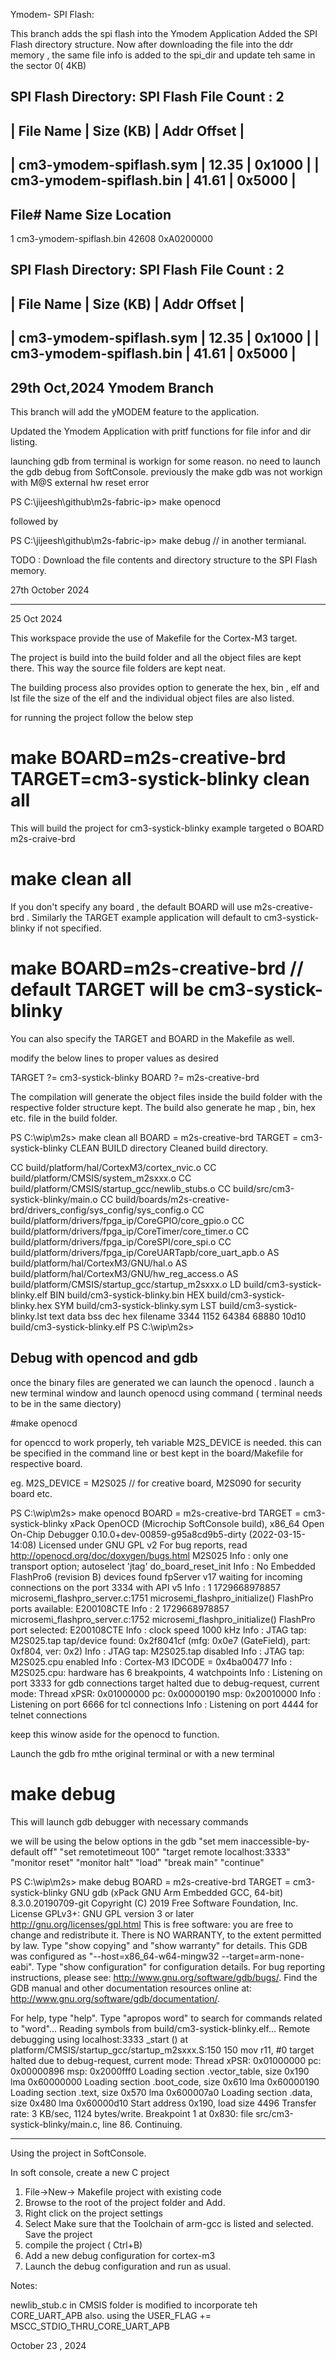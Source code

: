 
Ymodem- SPI Flash:


This branch adds the spi flash into the Ymodem Application
Added the SPI Flash directory structure.
Now after downloading the file into the ddr memory , the same file info is added to the spi_dir and update teh same in the sector 0( 4KB)

SPI Flash Directory:
SPI Flash File Count : 2
--------------------------------------------------------------------------
| File Name                      | Size (KB)  | Addr Offset    |
--------------------------------------------------------------------------
| cm3-ymodem-spiflash.sym        |      12.35 | 0x1000         |
| cm3-ymodem-spiflash.bin        |      41.61 | 0x5000         |
--------------------------------------------------------------------------

File#      Name                           Size       Location
---------------------------------------------------------------
1          cm3-ymodem-spiflash.bin        42608      0xA0200000

SPI Flash Directory:
SPI Flash File Count : 2
--------------------------------------------------------------------------
| File Name                      | Size (KB)  | Addr Offset    |
--------------------------------------------------------------------------
| cm3-ymodem-spiflash.sym        |      12.35 | 0x1000         |
| cm3-ymodem-spiflash.bin        |      41.61 | 0x5000         |
--------------------------------------------------------------------------

29th Oct,2024
Ymodem Branch
--------------

This branch will add the yMODEM feature to the application.

Updated the Ymodem Application with pritf functions for file infor and dir listing.

launching gdb from terminal is workign for some reason.  no need to launch the gdb debug from SoftConsole. previously the make gdb was not workign with M@S external hw reset error

PS C:\jijeesh\github\m2s-fabric-ip> make openocd

followed by 

PS C:\jijeesh\github\m2s-fabric-ip> make debug // in another termianal.

TODO : Download the file contents and directory structure to the SPI Flash memory.


27th October 2024

------------------------------------------------------------------------------------------


25 Oct 2024


This  workspace provide the use of Makefile for the Cortex-M3 target.

The project is build into the build folder and all the object files are kept there.
This way the source file folders are kept neat.

The building process also provides option to generate the hex, bin , elf and lst file
the size of the elf and the individual object files are also listed.

for running the project follow the below step

# make  BOARD=m2s-creative-brd TARGET=cm3-systick-blinky clean all

This will  build the project  for cm3-systick-blinky example targeted o BOARD m2s-craive-brd 

# make  clean all 
If you don't specify any board , the default BOARD will  use m2s-creative-brd .
Similarly the TARGET example application will default to  cm3-systick-blinky if not specified.

# make BOARD=m2s-creative-brd   // default TARGET will be  cm3-systick-blinky

You can also specify the TARGET and BOARD in the Makefile as well.

modify the below lines to  proper values as desired

TARGET   ?= cm3-systick-blinky
BOARD    ?= m2s-creative-brd

The compilation will generate the object files inside the build folder with the respective folder structure kept.
The build also generate he map , bin, hex etc. file in the build folder.

PS C:\wip\m2s> make clean all
BOARD  = m2s-creative-brd
TARGET = cm3-systick-blinky
 CLEAN   BUILD directory
 Cleaned build directory.

 CC      build/platform/hal/CortexM3/cortex_nvic.o
 CC      build/platform/CMSIS/system_m2sxxx.o
 CC      build/platform/CMSIS/startup_gcc/newlib_stubs.o
 CC      build/src/cm3-systick-blinky/main.o
 CC      build/boards/m2s-creative-brd/drivers_config/sys_config/sys_config.o
 CC      build/platform/drivers/fpga_ip/CoreGPIO/core_gpio.o
 CC      build/platform/drivers/fpga_ip/CoreTimer/core_timer.o
 CC      build/platform/drivers/fpga_ip/CoreSPI/core_spi.o
 CC      build/platform/drivers/fpga_ip/CoreUARTapb/core_uart_apb.o
 AS      build/platform/hal/CortexM3/GNU/hal.o
 AS      build/platform/hal/CortexM3/GNU/hw_reg_access.o
 AS      build/platform/CMSIS/startup_gcc/startup_m2sxxx.o
 LD      build/cm3-systick-blinky.elf
 BIN     build/cm3-systick-blinky.bin
 HEX     build/cm3-systick-blinky.hex
 SYM     build/cm3-systick-blinky.sym
 LST     build/cm3-systick-blinky.lst
   text    data     bss     dec     hex filename
   3344    1152   64384   68880   10d10 build/cm3-systick-blinky.elf
PS C:\wip\m2s>


Debug with opencod and gdb
----------------------------------------------------------------

once the binary files are generated we can launch the openocd .
launch a new terminal window and launch openocd using command ( terminal needs to be in the same diectory)

#make openocd 

for openccd to work properly, teh variable M2S_DEVICE is needed. this can be specified in the command line or best kept in the board/Makefile for respective board.

eg. M2S_DEVICE = M2S025  // for creative board, M2S090 for security board etc.


PS C:\wip\m2s> make openocd
BOARD  = m2s-creative-brd
TARGET = cm3-systick-blinky
xPack OpenOCD (Microchip SoftConsole build), x86_64 Open On-Chip Debugger 0.10.0+dev-00859-g95a8cd9b5-dirty (2022-03-15-14:08)
Licensed under GNU GPL v2
For bug reports, read
        http://openocd.org/doc/doxygen/bugs.html
M2S025
Info : only one transport option; autoselect 'jtag'
do_board_reset_init
Info : No Embedded FlashPro6 (revision B) devices found
fpServer v17 waiting for incoming connections on the port 3334 with API v5
Info : 1 1729668978857 microsemi_flashpro_server.c:1751 microsemi_flashpro_initialize() FlashPro ports available: E200108CTE
Info : 2 1729668978857 microsemi_flashpro_server.c:1752 microsemi_flashpro_initialize() FlashPro port selected:   E200108CTE
Info : clock speed 1000 kHz
Info : JTAG tap: M2S025.tap tap/device found: 0x2f8041cf (mfg: 0x0e7 (GateField), part: 0xf804, ver: 0x2)
Info : JTAG tap: M2S025.tap disabled
Info : JTAG tap: M2S025.cpu enabled
Info : Cortex-M3 IDCODE = 0x4ba00477
Info : M2S025.cpu: hardware has 6 breakpoints, 4 watchpoints
Info : Listening on port 3333 for gdb connections
target halted due to debug-request, current mode: Thread
xPSR: 0x01000000 pc: 0x00000190 msp: 0x20010000
Info : Listening on port 6666 for tcl connections
Info : Listening on port 4444 for telnet connections


keep this winow aside for the openocd to function.

Launch the gdb fro mthe original terminal or with a new terminal

# make debug

This will launch gdb debugger with necessary commands

we will be using the below options in the gdb 
"set mem inaccessible-by-default off" 
"set remotetimeout 100"
"target remote localhost:3333" 
"monitor reset"
"monitor halt"
"load"
"break main"
"continue"


PS C:\wip\m2s> make debug
BOARD  = m2s-creative-brd
TARGET = cm3-systick-blinky
GNU gdb (xPack GNU Arm Embedded GCC, 64-bit) 8.3.0.20190709-git
Copyright (C) 2019 Free Software Foundation, Inc.
License GPLv3+: GNU GPL version 3 or later <http://gnu.org/licenses/gpl.html>
This is free software: you are free to change and redistribute it.
There is NO WARRANTY, to the extent permitted by law.
Type "show copying" and "show warranty" for details.
This GDB was configured as "--host=x86_64-w64-mingw32 --target=arm-none-eabi".
Type "show configuration" for configuration details.
For bug reporting instructions, please see:
<http://www.gnu.org/software/gdb/bugs/>.
Find the GDB manual and other documentation resources online at:
    <http://www.gnu.org/software/gdb/documentation/>.

For help, type "help".
Type "apropos word" to search for commands related to "word"...
Reading symbols from build/cm3-systick-blinky.elf...
Remote debugging using localhost:3333
_start () at platform/CMSIS/startup_gcc/startup_m2sxxx.S:150
150         mov r11, #0
target halted due to debug-request, current mode: Thread
xPSR: 0x01000000 pc: 0x00000896 msp: 0x2000fff0
Loading section .vector_table, size 0x190 lma 0x60000000
Loading section .boot_code, size 0x610 lma 0x60000190
Loading section .text, size 0x570 lma 0x600007a0
Loading section .data, size 0x480 lma 0x60000d10
Start address 0x190, load size 4496
Transfer rate: 3 KB/sec, 1124 bytes/write.
Breakpoint 1 at 0x830: file src/cm3-systick-blinky/main.c, line 86.
Continuing.


-----------------------------------------------------------------------------

Using the project in SoftConsole.

In soft console, create a new C project

1. File->New-> Makefile project with existing code
2. Browse to the root of the project folder and Add.
3. Right click on the project settings
4. Select Make sure that the Toolchain of arm-gcc is listed and selected. Save the project
5. compile the project ( Ctrl+B)
6. Add a new debug configuration for cortex-m3 
7. Launch the debug configuration and run as usual.



Notes:

newlib_stub.c  in CMSIS folder is  modified to incorporate teh CORE_UART_APB also.
using the  USER_FLAG += MSCC_STDIO_THRU_CORE_UART_APB


October 23 , 2024